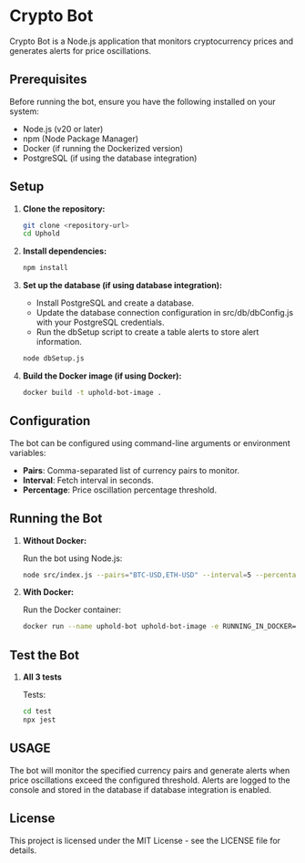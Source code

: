 # Crypto Bot

Crypto Bot is a Node.js application that monitors cryptocurrency prices and generates alerts for price oscillations.

## Prerequisites

Before running the bot, ensure you have the following installed on your system:

- Node.js (v20 or later)
- npm (Node Package Manager)
- Docker (if running the Dockerized version)
- PostgreSQL (if using the database integration)

## Setup

1. **Clone the repository:**

   ```bash
   git clone <repository-url>
   cd Uphold
2. **Install dependencies:**

   ```bash
   npm install
3. **Set up the database (if using database integration):**
   
   - Install PostgreSQL and create a database.
   - Update the database connection configuration in src/db/dbConfig.js with your PostgreSQL credentials.
   - Run the dbSetup script to create a table alerts to store alert information.
   ```bash
   node dbSetup.js
4. **Build the Docker image (if using Docker):**

   ```bash
   docker build -t uphold-bot-image .
## Configuration

The bot can be configured using command-line arguments or environment variables:
- **Pairs**: Comma-separated list of currency pairs to monitor.
- **Interval**: Fetch interval in seconds.
- **Percentage**: Price oscillation percentage threshold.

## Running the Bot

1. **Without Docker:**

    Run the bot using Node.js:
   ```bash
   node src/index.js --pairs="BTC-USD,ETH-USD" --interval=5 --percentage=0.01
2. **With Docker:**

   Run the Docker container:
   ```bash
   docker run --name uphold-bot uphold-bot-image -e RUNNING_IN_DOCKER=true --pairs="BTC-USD,ETH-USD" --interval=5 --percentage=0.01
## Test the Bot

1. **All 3 tests**

    Tests:
   ```bash
   cd test
   npx jest
## USAGE

The bot will monitor the specified currency pairs and generate alerts when price oscillations exceed the configured threshold. Alerts are logged to the console and stored in the database if database integration is enabled.

## License

This project is licensed under the MIT License - see the LICENSE file for details.

